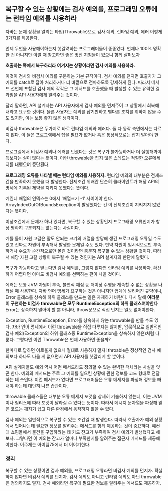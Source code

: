 ## 복구할 수 있는 상황에는 검사 예외를, 프로그래밍 오류에는 런타임 예외를 사용하라

자바는 문제 상황을 알리는 타입(Throwable)으로 검사 예외, 런타임 예외, 에러 이렇게 3가지를 제공한다.

언제 무엇을 사용해야하는지 햇갈려하는 프로그래머들이 종종있다. 언제나 100% 명확한 건 아니지만 이럴 때 참고하면 좋은 멋진 지침들이 있으니 함께 살펴보자

**호출하는 쪽에서 복구하리라 여겨지는 상황이라면 검사 예외를 사용하라.**

이것이 검사와 비검사 예외를 구분하는 기본 규칙이다. 검사 예외를 던지면 호출자가 그 예외를 catch로 잡아 처리하거나 더 바깥으로 전파하도록 강제하게 된다. 따라서 메서드 선언에 포함된 검사 예외 각각은 그 메서드를 호출했을 때 발생할 수 있는 유력한 결과임을 API 사용자에게 알려주는 것이다.

달리 말하면, API 설계자는 API 사용자에게 검사 예외를 던져주어 그 상황에서 회복해내라고 요구한 것이다. 물론 사용자는 예외를 잡기만하고 별다른 조치를 취하지 않을 수도 있지만, 이는 보통 좋지 않은 생각이다.

비검사 throwable은 두가지로 바로 런타임 예외와 에러다. 둘 다 동작 측면에서는 다르지 않다. 이 둘은 프로그램에서 잡을 필요가 없거나 혹은 통상적으로는 잡지 말아야 한다.

프로그램에서 비검사 예외나 에러를 던졌다는 것은 복구가 불가능하거나 더 실행해봐야 득보다는 실이 많다는 뜻이다. 이런 throwable을 잡지 않은 스레드는 적절한 오류메세지를 내뱉으며 중단된다.

**프로그래밍 오류를 나타낼 때는 런타임 예외를 사용하자.** 런타임 예외의 대부분은 전제조건을 만족하지 못했을 때 발생한다. 전제조건 위배란 단순히 클라이언트가 해당 API의 명세에 기록된 제약을 지키지 못했다는 뜻이다.

예컨데 배열의 인덱스는 0에서 '배열크기 -1' 사이어야 한다. ArrayIndexOutOfBoundsException이 발생했다는 건 이 전제조건이 지켜지지 않았다는 뜻이다.

이상조건에서 문제가 하나 있다면, 복구할 수 있는 상황인지 프로그래밍 오류인지가 항상 명확히 구분되지는 않는다는 사실이다.

예를 들어 자원 고갈은 말도 안되는 크기의 배열을 할당해 생긴 프로그래밍 오류일 수도 있고 진짜로 자원이 부족해서 발생한 문제일 수도 있다. 만약 자원이 일시적으로만 부족하거나 수요가 순간적으로만 몰린 것이라면 충분히 복구할 수 있는 상황일 것이다. 따라서 해당 자원 고갈 상황이 복구될 수 있는 것인지는 API 설계자의 판단에 달렸다.

복구가 가능하다고 믿는다면 검사 예외를, 그렇지 않다면 런타임 예외를 사용하자. 확신하기 어렵다면 아마도 비검사 예외를 선택하는 편이 나을 것이다.

에러는 보통 JVM 자원이 부족, 불변식 깨짐 등 더이상 수행을 계속할 수 없는 상황을 나타낼 때 사용한다. 자바 언어 명세가 요구하는 것은 아니지만 업계에 널리퍼진 규약이니, Error 클래스를 상속해 하위 클래스를 만드는 일은 자제하기 바란다. 다시 말해 **여러분이 구현하는 비검사 throwable은 모두 RuntimeException의 하위 클래스여야한다** Error는 상속하지 말아야 할 뿐 아니라, throw문으로 직접 던지는 일도 없어야한다.

Exception, RuntimeException, Error를 상속하지 않는 throwable을 만들 수도 있다. 자바 언어 명세에서 이런 throawble을 직접 다루지는 않지만, 암묵적으로 일반적인 검사 예외(Exception의 하위 클래스중 RuntimeException을 상속하지 않은)처럼 다룬다. 그렇다면 이런 Throwable은 언제 사용하면 좋을까?

한마디로 답하면 이로울게 없으니 절대로 사용하지 말자! throable은 정상적인 검사 예외보다 하나도 나을 게 없으면서 API 사용자를 헷갈리게 할 뿐이다.

API 설계자들도 예외 역시 어떤 메서드라도 정의할 수 있는 완벽한 객체라는 사실을 잊곤 한다. 예외의 메서드는 주로 그 예외를 일으킨 상황에 관한 정보를 코드 형태로 전달하는 데 쓰인다. 이런 메서드가 없다면 프로그래머들은 오류 메세지를 파싱해 정보를 빼내야 하는데 대단히 나쁜 습관이다.

throwable 클래스들은 대부분 오류 메세지 포맷을 상세히 기술하지 않는데, 이는 JVM이나 릴리스에 따라 포멧이 달라질 수 있다는 뜻이다. 따라서 메시지 문자열을 파싱해 얻은 코드는 깨지기 쉽고 다른 환경에서 동작하지 않을 수 있다.

검사 예외는 일반적으로 복구할 수 있는 조건일 때 발생한다. 따라서 호출자가 예외 상황에서 벗어나는데 필요한 정보를 알려주는 메서드를 함꼐 제공하는 것이 중요하다. 예컨대 쇼핑몰에서 물건을 구입하려는 데 카드 잔고가 부족하여 검사 예외가 발생했다고 해보자. 그렇다면 이 예외는 잔고가 얼마나 부족한지를 알려주는 접근자 메서드를 제공해야한다. 이주제는 아이템75에서 더 이야기한다.

### 정리

복구할 수 있는 상황이면 검사 예외를, 프로그래밍 오류라면 비검사 예외를 던지자. 확실하지 않다면 비검사 예외를 던지자. 검사 예외도 아니고 런타임 예외도 아닌 throwable은 정의하지도 말자. 검사 예외라면 복구에 필요한 정보를 알려주는 메서드도 제공하자.


